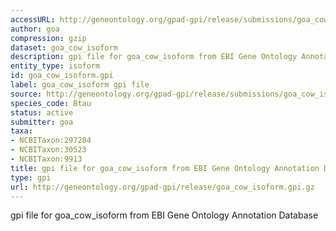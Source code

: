```yaml
---
accessURL: http://geneontology.org/gpad-gpi/release/submissions/goa_cow_isoform.gpi.gz
author: goa
compression: gzip
dataset: goa_cow_isoform
description: gpi file for goa_cow_isoform from EBI Gene Ontology Annotation Database
entity_type: isoform
id: goa_cow_isoform.gpi
label: goa_cow_isoform gpi file
source: http://geneontology.org/gpad-gpi/release/submissions/goa_cow_isoform.gpi.gz
species_code: Btau
status: active
submitter: goa
taxa:
- NCBITaxon:297284
- NCBITaxon:30523
- NCBITaxon:9913
title: gpi file for goa_cow_isoform from EBI Gene Ontology Annotation Database
type: gpi
url: http://geneontology.org/gpad-gpi/release/goa_cow_isoform.gpi.gz
---
```


gpi file for goa_cow_isoform from EBI Gene Ontology Annotation Database